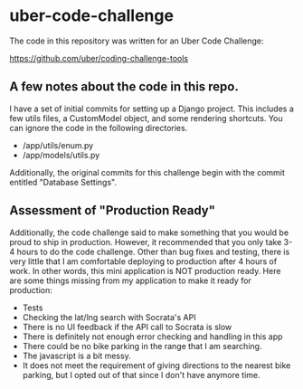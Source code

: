 uber-code-challenge
===================

The code in this repository was written for an Uber Code Challenge:

https://github.com/uber/coding-challenge-tools



A few notes about the code in this repo.
----------------------------------------
I have a set of initial commits for setting up a Django project. This includes a few utils files, a CustomModel object, and some rendering shortcuts. You can ignore the code in the following directories.

* /app/utils/enum.py
* /app/models/utils.py

Additionally, the original commits for this challenge begin with the commit entitled "Database Settings".


Assessment of "Production Ready"
--------------------------------
Additionally, the code challenge said to make something that you would be proud to ship in production. However, it recommended that you only take 3-4 hours to do the code challenge. Other than bug fixes and testing, there is very little that I am comfortable deploying to production after 4 hours of work. In other words, this mini application is NOT production ready. Here are some things missing from my application to make it ready for production:

* Tests
* Checking the lat/lng search with Socrata's API
* There is no UI feedback if the API call to Socrata is slow
* There is definitely not enough error checking and handling in this app
* There could be no bike parking in the range that I am searching.
* The javascript is a bit messy.
* It does not meet the requirement of giving directions to the nearest bike parking, but I opted out of that since I don't have anymore time.

